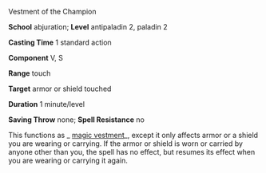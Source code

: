 Vestment of the Champion

**School** abjuration; **Level** antipaladin 2, paladin 2

**Casting Time** 1 standard action

**Component** V, S

**Range** touch

**Target** armor or shield touched

**Duration** 1 minute/level

**Saving Throw** none; **Spell Resistance** no

This functions as _ [magic vestment](/pathfinderRPG/prd/spells/magicVestment.html#_magic-vestment)_, except it only affects armor or a shield you are wearing or carrying. If the armor or shield is worn or carried by anyone other than you, the spell has no effect, but resumes its effect when you are wearing or carrying it again.

